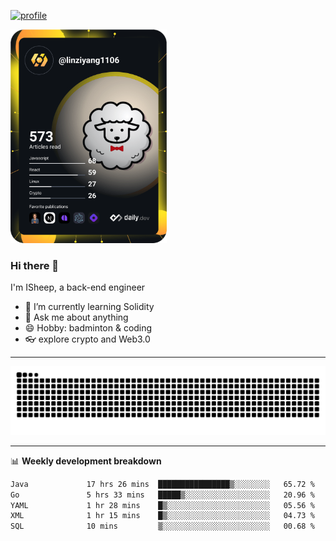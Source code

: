 [![profile](https://user-images.githubusercontent.com/54968314/208005045-e4b42f3b-833d-4242-bfcc-e764865553a2.svg)](https://www.calligrapher.ai/)

<a href="https://app.daily.dev/linziyang1106"><img src="/devcard.png" width="250" alt="ISheep's Dev Card"/></a>

### Hi there 🐏

I'm ISheep, a back-end engineer

- 🔭 I’m currently learning Solidity
- 💬 Ask me about anything
- 😄 Hobby: badminton & coding
- 👓 explore crypto and Web3.0

-------

![](https://raw.githubusercontent.com/ISheepp/ISheepp/output/github-contribution-grid-snake.svg)

-------

📊 **Weekly development breakdown**
<!--START_SECTION:waka-->

```txt
Java             17 hrs 26 mins  ████████████████▒░░░░░░░░   65.72 %
Go               5 hrs 33 mins   █████▒░░░░░░░░░░░░░░░░░░░   20.96 %
YAML             1 hr 28 mins    █▒░░░░░░░░░░░░░░░░░░░░░░░   05.56 %
XML              1 hr 15 mins    █▒░░░░░░░░░░░░░░░░░░░░░░░   04.73 %
SQL              10 mins         ▒░░░░░░░░░░░░░░░░░░░░░░░░   00.68 %
```

<!--END_SECTION:waka-->
